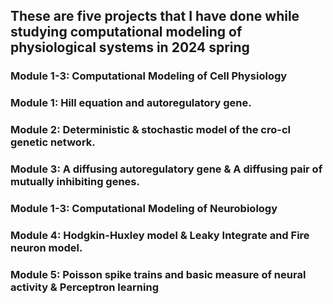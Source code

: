 ## These are five projects that I have done while studying computational modeling of physiological systems in 2024 spring

### Module 1-3: Computational Modeling of Cell Physiology
### Module 1: Hill equation and autoregulatory gene.
### Module 2: Deterministic & stochastic model of the cro-cI genetic network.
### Module 3: A diffusing autoregulatory gene & A diffusing pair of mutually inhibiting genes.

### Module 1-3: Computational Modeling of Neurobiology
### Module 4: Hodgkin-Huxley model & Leaky Integrate and Fire neuron model.
### Module 5: Poisson spike trains and basic measure of neural activity &  Perceptron learning
